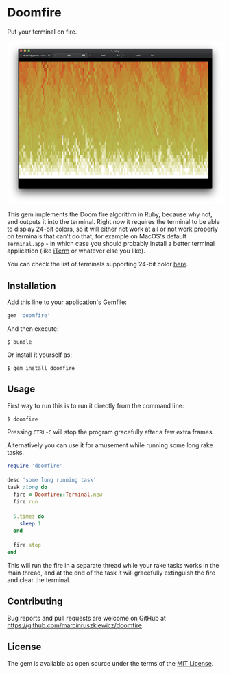 # Doomfire

Put your terminal on fire.

![terminal example](examples/terminal.png)

This gem implements the Doom fire algorithm in Ruby, because why not, and outputs it into the terminal. Right now it requires the terminal to be able to display 24-bit colors, so it will either not work at all or not work properly on terminals that can't do that, for example on MacOS's default `Terminal.app` - in which case you should probably install a better terminal application (like [iTerm](https://www.iterm2.com) or whatever else you like).

You can check the list of terminals supporting 24-bit color [here](https://github.com/termstandard/colors).

## Installation

Add this line to your application's Gemfile:

```ruby
gem 'doomfire'
```

And then execute:

    $ bundle

Or install it yourself as:

    $ gem install doomfire

## Usage

First way to run this is to run it directly from the command line:

    $ doomfire

Pressing `CTRL`-`C` will stop the program gracefully after a few extra frames.

Alternatively you can use it for amusement while running some long rake tasks.

```ruby
require 'doomfire'

desc 'some long running task'
task :long do
  fire = Doomfire::Terminal.new
  fire.run

  5.times do
    sleep 1
  end

  fire.stop
end
```

This will run the fire in a separate thread while your rake tasks works in the main thread, and at the end of the task it will gracefully extinguish the fire and clear the terminal.

## Contributing

Bug reports and pull requests are welcome on GitHub at https://github.com/marcinruszkiewicz/doomfire.

## License

The gem is available as open source under the terms of the [MIT License](https://opensource.org/licenses/MIT).
